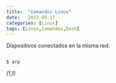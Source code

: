 ```yaml
---
title:  "Comandos Linux"
date:   2022-05-17
categories: [Linux]
tags: [Linux,Comandos,Bash]
---
```


Dispositivos conectados en la misma red. 

``` bash

$ arp 

```

*(1,1)*

<!-- Check out the [Jekyll docs][jekyll] for more info on how to get the most out of Jekyll. File all bugs/feature requests at [Jekyll’s GitHub repo][jekyll-gh]. If you have questions, you can ask them on [Jekyll’s dedicated Help repository][jekyll-help]. -->